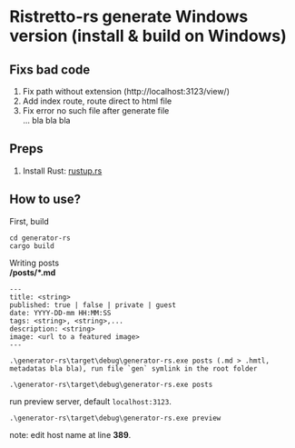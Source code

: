 # Ristretto-rs generate **Windows** version (install & build on Windows)
## Fixs bad code
1. Fix path without extension (http://localhost:3123/view/<file-name-without-the-extension>)
2. Add index route, route direct to html file   
3. Fix error no such file after generate file   
... bla bla bla   

## Preps
1. Install Rust: [rustup.rs](https://www.rust-lang.org/tools/install)

## How to use?
First, build
```
cd generator-rs
cargo build
```
Writing posts    
**/posts/*.md**   
```
---
title: <string>
published: true | false | private | guest
date: YYYY-DD-mm HH:MM:SS
tags: <string>, <string>,...
description: <string>
image: <url to a featured image>
---
```
```
.\generator-rs\target\debug\generator-rs.exe posts (.md > .hmtl, metadatas bla bla), run file `gen` symlink in the root folder
```
```
.\generator-rs\target\debug\generator-rs.exe posts
```
run preview server, default `localhost:3123`.
```
.\generator-rs\target\debug\generator-rs.exe preview
```
note: edit host name at line **389**.


